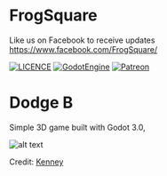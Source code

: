 # FrogSquare
Like us on Facebook to receive updates https://www.facebook.com/FrogSquare/

[![LICENCE](https://img.shields.io/badge/License-MIT_License-blue.svg)](https://opensource.org/licenses/MIT)
[![GodotEngine](https://img.shields.io/badge/Godot_Engine-2.X-blue.svg)](https://github.com/godotengine/godot)
[![Patreon](https://img.shields.io/badge/Patreon-support-yellow.svg)](https://www.patreon.com/bePatron?u=5130479)

# Dodge B
Simple 3D game built with Godot 3.0,

![alt text](http://i67.tinypic.com/29xj5no.png)

Credit: [Kenney](https://Kenney.nl)
